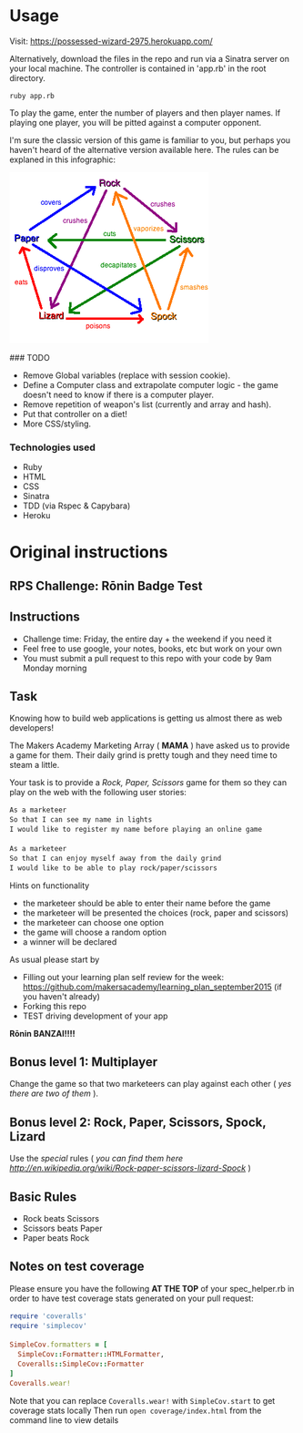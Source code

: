 # Usage

Visit:
https://possessed-wizard-2975.herokuapp.com/

Alternatively, download the files in the repo and run via a Sinatra server on your local machine. The controller is contained in 'app.rb' in the root directory.

```
ruby app.rb
```

To play the game, enter the number of players and then player names. If playing one player, you will be pitted against a computer opponent.

I'm sure the classic version of this game is familiar to you, but perhaps you haven't heard of the alternative version available here. The rules can be explaned in this infographic:

![RPSLS](https://github.com/forty9er/rps-challenge/blob/master/Rock_paper_scissors_lizard_spock.png)


### TODO

* Remove Global variables (replace with session cookie).
* Define a Computer class and extrapolate computer logic - the game doesn't need to know if there is a computer player.
* Remove repetition of weapon's list (currently and array and hash).
* Put that controller on a diet!
* More CSS/styling.


### Technologies used

* Ruby
* HTML
* CSS
* Sinatra
* TDD (via Rspec & Capybara)
* Heroku


# Original instructions

## RPS Challenge: Rōnin Badge Test

Instructions
-------
* Challenge time: Friday, the entire day + the weekend if you need it
* Feel free to use google, your notes, books, etc but work on your own
* You must submit a pull request to this repo with your code by 9am Monday morning

Task 
----

Knowing how to build web applications is getting us almost there as web developers!

The Makers Academy Marketing Array ( **MAMA** ) have asked us to provide a game for them. Their daily grind is pretty tough and they need time to steam a little.

Your task is to provide a _Rock, Paper, Scissors_ game for them so they can play on the web with the following user stories:

```sh
As a marketeer
So that I can see my name in lights
I would like to register my name before playing an online game

As a marketeer
So that I can enjoy myself away from the daily grind
I would like to be able to play rock/paper/scissors
```

Hints on functionality

- the marketeer should be able to enter their name before the game
- the marketeer will be presented the choices (rock, paper and scissors)
- the marketeer can choose one option
- the game will choose a random option
- a winner will be declared


As usual please start by

* Filling out your learning plan self review for the week: https://github.com/makersacademy/learning_plan_september2015 (if you haven't already)
* Forking this repo
* TEST driving development of your app

**Rōnin BANZAI!!!!**

## Bonus level 1: Multiplayer

Change the game so that two marketeers can play against each other ( _yes there are two of them_ ).

## Bonus level 2: Rock, Paper, Scissors, Spock, Lizard

Use the _special_ rules ( _you can find them here http://en.wikipedia.org/wiki/Rock-paper-scissors-lizard-Spock_ )

## Basic Rules

- Rock beats Scissors
- Scissors beats Paper
- Paper beats Rock

Notes on test coverage
----------------------

Please ensure you have the following **AT THE TOP** of your spec_helper.rb in order to have test coverage stats generated
on your pull request:

```ruby
require 'coveralls'
require 'simplecov'

SimpleCov.formatters = [
  SimpleCov::Formatter::HTMLFormatter,
  Coveralls::SimpleCov::Formatter
]
Coveralls.wear! 
```

Note that you can replace `Coveralls.wear!` with  `SimpleCov.start` to get coverage stats locally
Then run `open coverage/index.html` from the command line to view details

